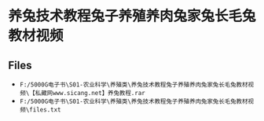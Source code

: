 # 养兔技术教程兔子养殖养肉兔家兔长毛兔教材视频

## Files

- `F:/5000G电子书\S01-农业科学\养殖类\养兔技术教程兔子养殖养肉兔家兔长毛兔教材视频\【私藏网www.sicang.net】养兔教程.rar`
- `F:/5000G电子书\S01-农业科学\养殖类\养兔技术教程兔子养殖养肉兔家兔长毛兔教材视频\files.txt`

